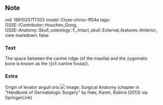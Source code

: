 ## Note
nid: 1661020717203
model: Cloze-chrisc-ff04e
tags: GSSE::!Contributor::Houchen_Gong, GSSE::Anatomy::Skull_osteology::1._Intact_skull::External_features::Anterior_view
markdown: false

### Text
The space between the canine ridge (of the maxilla) and the zygomatic bone is known as the {{c1::canine fossa}}.

### Extra
Origin of levator anguli oris <img src=
"308343_1_En_1_Figa_HTML.gif"> Image: Surgical Anatomy (chapter in
"Handbook of Dermatologic Surgery" by Hale, Karen, Robins (2013)
via SpringerLink)
